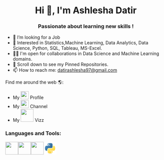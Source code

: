 <h1 align="center">Hi 👋, I'm Ashlesha Datir</h1>
<h3 align="center">Passionate about learning new skills !</h3>

<!--
**Ashlesha8421/Ashlesha8421** is a ✨ _special_ ✨ repository because its `README.md` (this file) appears on your GitHub profile.

- * My [HackerRank](https://www.hackerrank.com/dashboard) for Python and SQL
- 🔭 🔭 I'm Currently Working as a Machine Learning Associate at TEN
- 🌱 I’m currently learning ...
- 👯 I’m looking to collaborate on ...👋 👋🏾 👩🏾‍💻
*  🌱 Aspiring data scientist with knowledge of machine learning, NLP,SQL, Python, Excel, and Tableau. Along with that, I am hard-working as well as a quick learner. I just did a data science and Business analytics course from EXCELR institute & I'm Carrying 6 months of experience as Data Science and Business Analytics Intern at INNODATATICS Internship.
- 🤔 I’m looking for a Job
- 💬 Ask me about ...
- 📫 How to reach me: ...
-   🧰 Languages and Tools: Python, SQL, Tableau, Microsoft Excel, Machine Learning, NLP
- 😄 Pronouns: ...
- ⚡ Fun fact: ... ![image](https://user-images.githubusercontent.com/79134243/143290505-1ef56d15-16cd-4216-ab06-0b1a0334ba02.png)



* 🔭 I'm Currently Working as a Machine Learning Associate at [The Entrepreneurship Network](https://www.entrepreneurshipnetwork.net/), Internship. -->
*  🤔 I’m looking for a Job 
*  👀 Interested in Statistics,Machine Learning, Data Analytics, Data Science, Python, SQL, Tableau, MS-Excel.
*  🤝🏻 I'm open for collaborations in Data Science and Machine Learning domains.
* 📌 Scroll down to see my Pinned Repositories.
*  📫 How to reach me: datirashlesha97@gmail.com

Find me around the web 🌎:
* My [<img height = 25 width = 25 src = https://cdn-icons-png.flaticon.com/512/174/174857.png>](https://www.linkedin.com/feed/) Profile
* My [<img height = 25 width = 25 src = https://user-images.githubusercontent.com/75266852/133133918-b95ee747-5255-4acc-ab42-8f9e5ccf2bb6.png>](https://www.youtube.com/channel/UCdtJ0J3Gen2xcreBcxEXvJg) Channel
* My [<img height = 40 width = 40 src = https://i.pinimg.com/originals/86/35/88/863588a71e465cc3aa5d822c0feafea9.png>](https://public.tableau.com/app/profile/ashlesha.datir5591) Vizz 


<h3 align="left">Languages and Tools:</h3>
<p href="https://www.python.org" target="_blank"> <img src="https://raw.githubusercontent.com/devicons/devicon/master/icons/python/python-original.svg" alt="python" width="40" height="40"/> 
<img align = left height = 40 width = 40 src = https://cdn.icon-icons.com/icons2/1381/PNG/512/mysqlworkbench_93532.png> <img align = left height = 40 width = 40 src = https://i.pinimg.com/originals/86/35/88/863588a71e465cc3aa5d822c0feafea9.png> <img align = left height = 40 width = 40 src = https://www.kindpng.com/picc/m/133-1335602_excel-logo-transparent-background-hd-png-download.png>   </a> </p>

